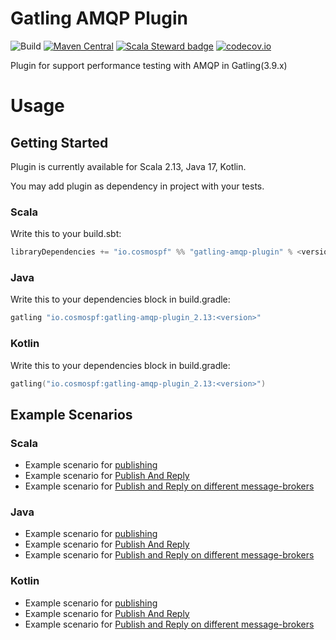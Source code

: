 # Gatling AMQP Plugin 

![Build](https://github.com/cosmospf/gatling-amqp-plugin/workflows/Build/badge.svg) 
[![Maven Central](https://img.shields.io/maven-central/v/io.cosmospf/gatling-amqp-plugin_2.13.svg?color=success)](https://search.maven.org/search?q=io.cosmospf.gatling-amqp-plugin) 
[![Scala Steward badge](https://img.shields.io/badge/Scala_Steward-helping-blue.svg?style=flat&logo=data:image/png;base64,iVBORw0KGgoAAAANSUhEUgAAAA4AAAAQCAMAAAARSr4IAAAAVFBMVEUAAACHjojlOy5NWlrKzcYRKjGFjIbp293YycuLa3pYY2LSqql4f3pCUFTgSjNodYRmcXUsPD/NTTbjRS+2jomhgnzNc223cGvZS0HaSD0XLjbaSjElhIr+AAAAAXRSTlMAQObYZgAAAHlJREFUCNdNyosOwyAIhWHAQS1Vt7a77/3fcxxdmv0xwmckutAR1nkm4ggbyEcg/wWmlGLDAA3oL50xi6fk5ffZ3E2E3QfZDCcCN2YtbEWZt+Drc6u6rlqv7Uk0LdKqqr5rk2UCRXOk0vmQKGfc94nOJyQjouF9H/wCc9gECEYfONoAAAAASUVORK5CYII=)](https://scala-steward.org)
[![codecov.io](https://codecov.io/github/cosmospf/gatling-amqp-plugin/coverage.svg?branch=master)](https://codecov.io/github/cosmospf/gatling-amqp-plugin?branch=master)

Plugin for support performance testing with AMQP in Gatling(3.9.x)

# Usage

## Getting Started
Plugin is currently available for Scala 2.13, Java 17, Kotlin.

You may add plugin as dependency in project with your tests. 

### Scala

Write this to your build.sbt: 

``` scala
libraryDependencies += "io.cosmospf" %% "gatling-amqp-plugin" % <version> % Test
``` 

### Java

Write this to your dependencies block in build.gradle:

```java
gatling "io.cosmospf:gatling-amqp-plugin_2.13:<version>"
```

### Kotlin

Write this to your dependencies block in build.gradle:

```kotlin
gatling("io.cosmospf:gatling-amqp-plugin_2.13:<version>")
```

## Example Scenarios

### Scala 

* Example scenario for [publishing](src/test/scala/ru/cosmospf/gatling/amqp/examples/PublishExample.scala)
* Example scenario for [Publish And Reply](src/test/scala/ru/cosmospf/gatling/amqp/examples/RequestReplyExample.scala)
* Example scenario for [Publish and Reply on different message-brokers](src/test/scala/ru/cosmospf/gatling/amqp/examples/RequestReplyTwoBrokerExample.scala)

### Java

* Example scenario for [publishing](src/test/java/ru/cosmospf/gatling/amqp/javaapi/examples/PublishExample.java)
* Example scenario for [Publish And Reply](src/test/java/ru/cosmospf/gatling/amqp/javaapi/examples/RequestReplyExample.java)
* Example scenario for [Publish and Reply on different message-brokers](src/test/java/ru/cosmospf/gatling/amqp/javaapi/examples/RequestReplyTwoBrokerExample.java)

### Kotlin

* Example scenario for [publishing](src/test/kotlin/io/cosmospf/gatling/amqp/javaapi/examples/PublishExample.kt)
* Example scenario for [Publish And Reply](src/test/kotlin/io/cosmospf/gatling/amqp/javaapi/examples/RequestReplyExample.kt)
* Example scenario for [Publish and Reply on different message-brokers](src/test/kotlin/io/cosmospf/gatling/amqp/javaapi/examples/RequestReplyTwoBrokerExample.kt)